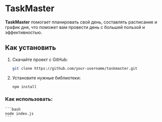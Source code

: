 # TaskMaster

**TaskMaster** помогает планировать свой день, составлять расписание
и график дня, что поможет вам провести день с большей пользой и эффективностью.

## Как установить

1. Скачайте проект с GitHub:

    ```bash
    git clone https://github.com/your-username/taskmaster.git
    ```
2. Установите нужные библиотеки:

    ```bash
    npm install
    ```

### Как использовать:

    ```bash
    node index.js
    ```




